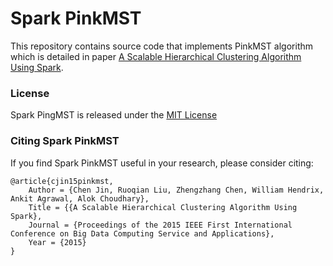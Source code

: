 # Spark PinkMST

This repository contains source code that implements PinkMST algorithm which is detailed in paper 
[A Scalable Hierarchical Clustering Algorithm Using Spark](http://www.dei.unipd.it/~capri/DM/MATERIALE/SparkHierarchicalClustering.pdf).


### License
Spark PingMST is released under the [MIT License](LICENSE)


### Citing Spark PinkMST

If you find Spark PinkMST useful in your research, please consider citing:

    @article{cjin15pinkmst,
        Author = {Chen Jin, Ruoqian Liu, Zhengzhang Chen, William Hendrix, Ankit Agrawal, Alok Choudhary},
        Title = {{A Scalable Hierarchical Clustering Algorithm Using Spark},
        Journal = {Proceedings of the 2015 IEEE First International Conference on Big Data Computing Service and Applications},
        Year = {2015}
    }
